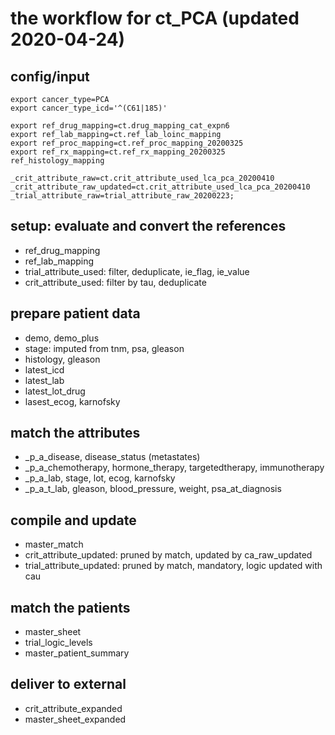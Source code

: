 # the workflow for ct_PCA (updated 2020-04-24)
## config/input
```
export cancer_type=PCA
export cancer_type_icd='^(C61|185)'

export ref_drug_mapping=ct.drug_mapping_cat_expn6
export ref_lab_mapping=ct.ref_lab_loinc_mapping
export ref_proc_mapping=ct.ref_proc_mapping_20200325
export ref_rx_mapping=ct.ref_rx_mapping_20200325
ref_histology_mapping

_crit_attribute_raw=ct.crit_attribute_used_lca_pca_20200410
_crit_attribute_raw_updated=ct.crit_attribute_used_lca_pca_20200410
_trial_attribute_raw=trial_attribute_raw_20200223;
```
## setup: evaluate and convert the references
* ref_drug_mapping
* ref_lab_mapping
* trial_attribute_used: filter, deduplicate, ie_flag, ie_value
* crit_attribute_used: filter by tau, deduplicate

## prepare patient data
* demo, demo_plus
* stage: imputed from tnm, psa, gleason
* histology, gleason
* latest_icd
* latest_lab
* latest_lot_drug
* lasest_ecog, karnofsky

## match the attributes
* _p_a_disease, disease_status (metastates)
* _p_a_chemotherapy, hormone_therapy, targetedtherapy, immunotherapy
* _p_a_lab, stage, lot, ecog, karnofsky
* _p_a_t_lab, gleason, blood_pressure, weight, psa_at_diagnosis

## compile and update
* master_match
* crit_attribute_updated: pruned by match, updated by ca_raw_updated
* trial_attribute_updated: pruned by match, mandatory, logic updated with cau

## match the patients
* master_sheet
* trial_logic_levels
* master_patient_summary

## deliver to external
* crit_attribute_expanded
* master_sheet_expanded

